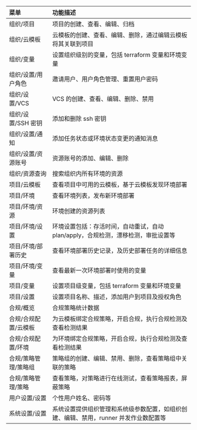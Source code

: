 | 菜单               | 功能描述                                                         |
| :----------------- | :----------------------------------------------------------- |
| 组织/项目 | 项目的创建、查看、编辑、归档 |
| 组织/云模板| 云模板的创建、查看、编辑、删除，通过编辑云模板将其关联到项目 |
| 组织/变量| 设置组织级别的变量，包括 terraform 变量和环境变量 |
| 组织/设置/用户角色| 邀请用户、用户角色管理、重置用户密码 |
| 组织/设置/VCS| VCS 的创建、查看、编辑、删除、禁用 |
| 组织/设置/SSH 密钥| 添加和删除 ssh 密钥  |
| 组织/设置/通知| 添加任务状态或环境状态变更的通知消息 |
| 组织/设置/资源账号| 资源账号的添加、编辑、删除 |
| 组织/资源查询 | 搜索组织内所有环境的资源 |
| 项目/云模板| 查看项目中可用的云模板，基于云模板发现环境部署 |
| 项目/环境| 查看环境列表，发布新环境部署 |
| 项目/环境/资源 | 环境创建的资源列表 |
| 项目/环境/设置| 环境设置包括：存活时间，自动重试，自动 plan/apply，合规检测，漂移检测，审批设置等 |
| 项目/环境/部署历史| 查看环境部署历史记录，及历史部署任务的详细信息 |
| 项目/环境/变量| 查看最新一次环境部署时使用的变量 |
| 项目/变量| 设置项目级变量，包括 terraform 变量和环境变量 |
| 项目/设置| 设置项目名称、描述，添加用户到项目及授权角色 |
| 合规/概览| 合规策略统计数据 |
| 合规/合规配置/云模板|为云模板绑定合规策略，开启合规，执行合规检测及查看检测结果 |
| 合规/合规配置/环境| 为环境绑定合规策略，开启合规，执行合规检测及查看检测结果 | |
| 合规/策略管理/策略组| 策略组的创建、编辑、禁用、删除，查看策略组中关联的策略 |
| 合规/策略管理/策略| 查看策略，对策略进行在线测试，查看策略报表，屏蔽策略 |
| 用户设置/设置| 个性用户姓名、密码等 |
| 系统设置/设置 | 系统设置提供组织管理和系统级参数配置，如组织创建、编辑、禁用，runner 并发作业数配置等 |

